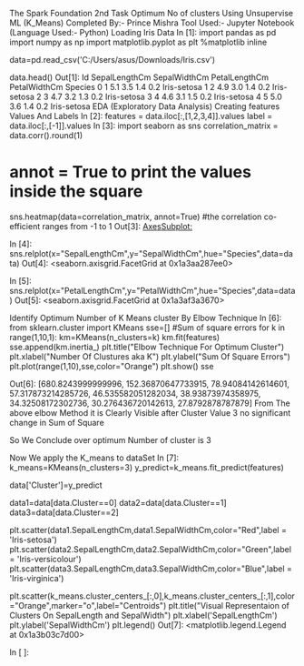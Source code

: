 The Spark Foundation
2nd Task
Optimum No of clusters Using Unsupervise ML (K_Means)
Completed By:- Prince Mishra
Tool Used:- Jupyter Notebook (Language Used:- Python)
Loading Iris Data
In [1]:
import pandas as pd
import numpy as np
import matplotlib.pyplot as plt
%matplotlib inline

data=pd.read_csv('C:/Users/asus/Downloads/Iris.csv')

data.head()
Out[1]:
Id	SepalLengthCm	SepalWidthCm	PetalLengthCm	PetalWidthCm	Species
0	1	5.1	3.5	1.4	0.2	Iris-setosa
1	2	4.9	3.0	1.4	0.2	Iris-setosa
2	3	4.7	3.2	1.3	0.2	Iris-setosa
3	4	4.6	3.1	1.5	0.2	Iris-setosa
4	5	5.0	3.6	1.4	0.2	Iris-setosa
EDA (Exploratory Data Analysis)
Creating features Values And Labels
In [2]:
features = data.iloc[:,[1,2,3,4]].values
label = data.iloc[:,[-1]].values
In [3]:
import seaborn as sns
correlation_matrix = data.corr().round(1)
# annot = True to print the values inside the square
sns.heatmap(data=correlation_matrix, annot=True)
#the correlation co-efficient ranges from -1 to 1
Out[3]:
<AxesSubplot:>

In [4]:
sns.relplot(x="SepalLengthCm",y="SepalWidthCm",hue="Species",data=data)
Out[4]:
<seaborn.axisgrid.FacetGrid at 0x1a3aa287ee0>

In [5]:
sns.relplot(x="PetalLengthCm",y="PetalWidthCm",hue="Species",data=data)
Out[5]:
<seaborn.axisgrid.FacetGrid at 0x1a3af3a3670>

Identify Optimum Number of K Means cluster By Elbow Technique
In [6]:
from sklearn.cluster import KMeans
sse=[] #Sum of square errors
for k in range(1,10,1):
    km=KMeans(n_clusters=k)
    km.fit(features)
    sse.append(km.inertia_)
plt.title("Elbow Technique For Optimum Cluster")
plt.xlabel("Number Of Clustures aka K")
plt.ylabel("Sum Of Square Errors")
plt.plot(range(1,10),sse,color="Orange")
plt.show()
sse

Out[6]:
[680.8243999999996,
 152.36870647733915,
 78.94084142614601,
 57.317873214285726,
 46.535582051282034,
 38.93873974358975,
 34.32508172302736,
 30.276436720142613,
 27.8792878787879]
From The above elbow Method it is Clearly Visible after Cluster Value $3$ no significant change in Sum of Square

So We Conclude over optimum Number of cluster is $3$

Now We apply the K_means to dataSet
In [7]:
k_means=KMeans(n_clusters=3)
y_predict=k_means.fit_predict(features)

data['Cluster']=y_predict

data1=data[data.Cluster==0]
data2=data[data.Cluster==1]
data3=data[data.Cluster==2]

plt.scatter(data1.SepalLengthCm,data1.SepalWidthCm,color="Red",label = 'Iris-setosa')
plt.scatter(data2.SepalLengthCm,data2.SepalWidthCm,color="Green",label = 'Iris-versicolour')
plt.scatter(data3.SepalLengthCm,data3.SepalWidthCm,color="Blue",label = 'Iris-virginica')

plt.scatter(k_means.cluster_centers_[:,0],k_means.cluster_centers_[:,1],color="Orange",marker="o",label="Centroids")
plt.title("Visual Representaion of Clusters On SepalLength and SepalWidth")
plt.xlabel('SepalLengthCm')
plt.ylabel('SepalWidthCm')
plt.legend()
Out[7]:
<matplotlib.legend.Legend at 0x1a3b03c7d00>

In [ ]:
